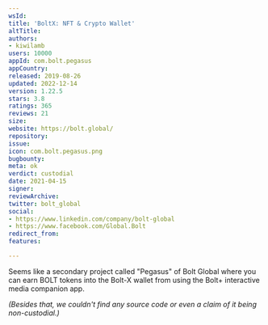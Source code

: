```yaml
---
wsId: 
title: 'BoltX: NFT & Crypto Wallet'
altTitle: 
authors:
- kiwilamb
users: 10000
appId: com.bolt.pegasus
appCountry: 
released: 2019-08-26
updated: 2022-12-14
version: 1.22.5
stars: 3.8
ratings: 365
reviews: 21
size: 
website: https://bolt.global/
repository: 
issue: 
icon: com.bolt.pegasus.png
bugbounty: 
meta: ok
verdict: custodial
date: 2021-04-15
signer: 
reviewArchive: 
twitter: bolt_global
social:
- https://www.linkedin.com/company/bolt-global
- https://www.facebook.com/Global.Bolt
redirect_from: 
features: 

---
```


Seems like a secondary project called "Pegasus" of Bolt Global where you can earn BOLT tokens into the Bolt-X wallet from using the Bolt+ interactive media companion app.

*(Besides that, we couldn't find any source code or even a claim of it being non-custodial.)*
